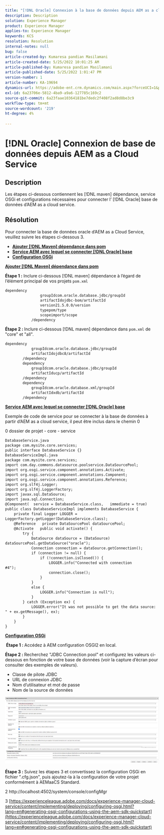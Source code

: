 ```yaml
---
title: "[!DNL Oracle] Connexion à la base de données depuis AEM as a cloud service"
description: Description
solution: Experience Manager
product: Experience Manager
applies-to: Experience Manager
keywords: KCS
resolution: Resolution
internal-notes: null
bug: false
article-created-by: Kumaresa pandian Masilamani
article-created-date: 5/25/2022 10:01:25 AM
article-published-by: Kumaresa pandian Masilamani
article-published-date: 5/25/2022 1:01:47 PM
version-number: 1
article-number: KA-19694
dynamics-url: https://adobe-ent.crm.dynamics.com/main.aspx?forceUCI=1&pagetype=entityrecord&etn=knowledgearticle&id=69414ca1-11dc-ec11-a7b6-0022480b073d
exl-id: 6a23706e-5812-4ba9-a9a6-127785c169c2
source-git-commit: 6a23faae10364181be7dedc2f408f2ad8d8be3c9
workflow-type: tm+mt
source-wordcount: '219'
ht-degree: 4%

---
```


# [!DNL Oracle] Connexion de base de données depuis AEM as a Cloud Service

## Description


Les étapes ci-dessous contiennent les [!DNL maven] dépendance, service OSGi et configurations nécessaires pour connecter l’ [!DNL Oracle] base de données d’AEM as a cloud service.


## Résolution


Pour connecter la base de données oracle d’AEM as a Cloud Service, veuillez suivre les étapes ci-dessous 3.

- <u><b>Ajouter [!DNL Maven] dépendance dans pom</b></u>
- <u><b>Service AEM avec lequel se connecter [!DNL Oracle] base</b></u>
- <u><b>Configuration OSGi</b></u>


<u><b>Ajouter [!DNL Maven] dépendance dans pom</b></u>

<b>Étape 1 :</b> Inclure ci-dessous [!DNL maven] dépendance à l’égard de l’élément principal de vos projets `pom.xml`

```
dependency
                groupIdcom.oracle.database.jdbc/groupId
                artifactIdojdbc-bom/artifactId
                version21.5.0.0/version
                typepom/type
                scopeimport/scope
            /dependency
```

<b>Étape 2 : </b>Inclure ci-dessous [!DNL maven] dépendance dans `pom.xml` de &quot;core&quot; et &quot;all&quot;.

```
dependency
            groupIdcom.oracle.database.jdbc/groupId
            artifactIdojdbc8/artifactId
        /dependency
        dependency
            groupIdcom.oracle.database.jdbc/groupId
            artifactIducp/artifactId
        /dependency
        dependency
            groupIdcom.oracle.database.xml/groupId
            artifactIdxdb/artifactId
        /dependency
```

<u><b>Service AEM avec lequel se connecter [!DNL Oracle] base</b></u>

Exemple de code de service pour se connecter à la base de données à partir d’AEM as a cloud service, il peut être inclus dans le chemin 0

0 dossier de projet - core - service

```
DatabaseService.java
package com.mysite.core.services; 
public interface DatabaseService {}
DatabaseServiceImpl.java
package com.mysite.core.services; 
import com.day.commons.datasource.poolservice.DataSourcePool;
import org.osgi.service.component.annotations.Activate;
import org.osgi.service.component.annotations.Component;
import org.osgi.service.component.annotations.Reference;
import org.slf4j.Logger;
import org.slf4j.LoggerFactory; 
import javax.sql.DataSource;
import java.sql.Connection; 
@Component(  service = DatabaseService.class,   immediate = true) public class DatabaseServiceImpl implements DatabaseService {   
    private final Logger LOGGER = LoggerFactory.getLogger(DatabaseService.class);   
    @Reference   private DataSourcePool dataSourcePool;   
    @Activate   public void activate() {     
        try {      
            DataSource dataSource = (DataSource) dataSourcePool.getDataSource("oracle");      
            Connection connection = dataSource.getConnection();       
            if (connection != null) {        
                if (!connection.isClosed()) {          
                    LOGGER.info("Connected with connection #4");          
                    connection.close();        
                }      
            }      
            else {        
                LOGGER.info("Connection is null");      
            }    
        } catch (Exception ex) {      
            LOGGER.error("It was not possible to get the data source: " + ex.getMessage(), ex);    
        }  
    }
}
```

<u><b>Configuration OSGi</b></u>

<b> Étape 1 : </b>Accédez à AEM configuration OSGI2 en local.

<b>Étape 2 : </b>Recherchez &quot;JDBC Connection pool&quot; et configurez les valeurs ci-dessous en fonction de votre base de données (voir la capture d’écran pour consulter des exemples de valeurs).

- Classe de pilote JDBC
- URL de connexion JDBC
- Nom d’utilisateur et mot de passe
- Nom de la source de données


![](assets/265e1a49-24dc-ec11-a7b6-0022480b073d.png)

<b>Étape 3 : </b>Suivez les étapes 3 et convertissez la configuration OSGi en fichier &quot;.cfg.json&quot;, puis ajoutez-la à la configuration de votre projet conformément à AEMaaCS Standard.

2 http://localhost:4502/system/console/configMgr

3 [https://experienceleague.adobe.com/docs/experience-manager-cloud-service/content/implementing/deploying/configuring-osgi.html?lang=en#generating-osgi-configurations-using-the-aem-sdk-quickstart](https://experienceleague.adobe.com/docs/experience-manager-cloud-service/content/implementing/deploying/configuring-osgi.html?lang=en#generating-osgi-configurations-using-the-aem-sdk-quickstart)
